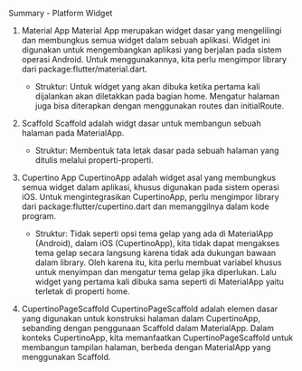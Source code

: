 Summary - Platform Widget

1. Material App
Material App merupakan widget dasar yang mengelilingi dan membungkus semua widget dalam sebuah aplikasi. Widget ini digunakan untuk mengembangkan aplikasi yang berjalan pada sistem operasi Android. Untuk menggunakannya, kita perlu mengimpor library dari package:flutter/material.dart.
    - Struktur: Untuk widget yang akan dibuka ketika pertama kali dijalankan akan diletakkan pada bagian home. Mengatur halaman juga bisa diterapkan dengan menggunakan routes dan initialRoute.

2. Scaffold
Scaffold adalah widgt dasar untuk membangun sebuah halaman pada MaterialApp. 
    - Struktur: Membentuk tata letak dasar pada sebuah halaman yang ditulis melalui properti-properti.

3. Cupertino App
CupertinoApp adalah widget asal yang membungkus semua widget dalam aplikasi, khusus digunakan pada sistem operasi iOS. Untuk mengintegrasikan CupertinoApp, perlu mengimpor library dari package:flutter/cupertino.dart dan memanggilnya dalam kode program.
    - Struktur: Tidak seperti opsi tema gelap yang ada di MaterialApp (Android), dalam iOS (CupertinoApp), kita tidak dapat mengakses tema gelap secara langsung karena tidak ada dukungan bawaan dalam library. Oleh karena itu, kita perlu membuat variabel khusus untuk menyimpan dan mengatur tema gelap jika diperlukan. Lalu widget yang pertama kali dibuka sama seperti di MaterialApp yaitu terletak di properti home. 

4. CupertinoPageScaffold
CupertinoPageScaffold adalah elemen dasar yang digunakan untuk konstruksi halaman dalam CupertinoApp, sebanding dengan penggunaan Scaffold dalam MaterialApp. Dalam konteks CupertinoApp, kita memanfaatkan CupertinoPageScaffold untuk membangun tampilan halaman, berbeda dengan MaterialApp yang menggunakan Scaffold.

